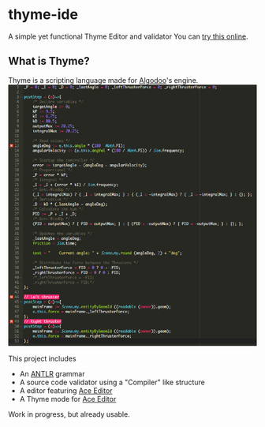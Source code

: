 # thyme-ide
A simple yet functional Thyme Editor and validator
You can [try this online](https://leandrosq.github.io/thyme-ide/).

## What is Thyme?
Thyme is a scripting language made for [Algodoo](algodoo.com)'s engine.
![img](https://raw.githubusercontent.com/LeandroSQ/thyme-ide/master/example%20images/01.png?raw=true)

This project includes
- An [ANTLR](https://www.antlr.org/) grammar
- A source code validator using a "Compiler" like structure
- A editor featuring [Ace Editor](https://ace.c9.io/)
- A Thyme mode for [Ace Editor](https://ace.c9.io/)

Work in progress, but already usable.
